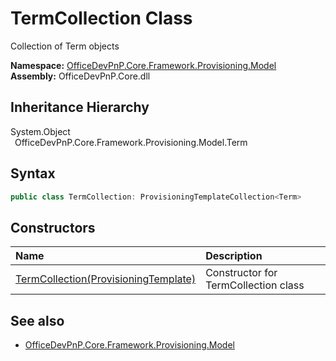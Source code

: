 # TermCollection Class
 Collection of Term objects   

**Namespace:** [OfficeDevPnP.Core.Framework.Provisioning.Model](OfficeDevPnP.Core.Framework.Provisioning.Model.md)  
**Assembly:** OfficeDevPnP.Core.dll  
## Inheritance Hierarchy
System.Object  
&ensp;OfficeDevPnP.Core.Framework.Provisioning.Model.Term  
## Syntax
```C#
public class TermCollection: ProvisioningTemplateCollection<Term>
```
## Constructors
|**Name**|**Description**|
|:-----|:-----|
| [TermCollection(ProvisioningTemplate)](OfficeDevPnP.Core.Framework.Provisioning.Model.TermCollection.ctor1.md) | Constructor for TermCollection class 
## See also
- [OfficeDevPnP.Core.Framework.Provisioning.Model](OfficeDevPnP.Core.Framework.Provisioning.Model.md)
